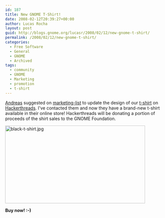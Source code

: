 ```yaml
---
id: 187
title: New GNOME T-Shirt!
date: 2008-02-12T20:39:27+00:00
author: Lucas Rocha
layout: post
guid: http://blogs.gnome.org/lucasr/2008/02/12/new-gnome-t-shirt/
permalink: /2008/02/12/new-gnome-t-shirt/
categories:
  - Free Software
  - General
  - GNOME
  - Archived
tags:
  - community
  - GNOME
  - Marketing
  - promotion
  - t-shirt
---
```

[Andreas](http://www.andreasn.se) suggested on
[marketing-list](http://mail.gnome.org/archives/marketing-list/2007-December/msg00028.html)
to update the design of our
[t-shirt](http://www.hackerthreads.com/itemMatrix.asp?GroupCode=1600093&eq=&MatrixType=1)
on [Hackerthreads](http://www.hackerthreads.com). I've contacted them and now
they have a brand-new t-shirt available in their online store! Hackerthreads
will be donating a portion of proceeds of the shirt sales to the GNOME
Foundation.

[<img style="border: 0px initial initial;" src="http://www.lucasr.org/wp-content/uploads/2008/02/black-t-shirt.jpg" border="0" alt="black-t-shirt.jpg" width="450" height="250" />](http://www.hackerthreads.com/itemMatrix.asp?GroupCode=1600134&eq=&MatrixType=1)

**Buy now! :-)**
